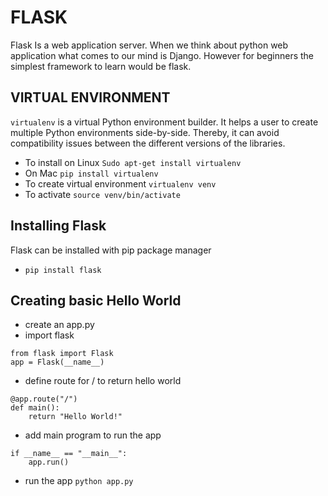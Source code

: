 FLASK
=====

Flask Is a web application server.
When we think about python web application what comes to our mind is Django. However for beginners the simplest framework to learn would be flask.

VIRTUAL ENVIRONMENT
-------------------

`virtualenv` is a virtual Python environment builder. It helps a user to create multiple Python environments side-by-side. Thereby, it can avoid compatibility issues between the different versions of the libraries.

* To install on Linux `Sudo apt-get install virtualenv`
* On Mac `pip install virtualenv`
* To create virtual environment `virtualenv venv`
* To activate
`source venv/bin/activate`

Installing Flask  
----------------

Flask can be installed with pip package manager
* `pip install flask`

Creating basic Hello World
--------------------------
* create an app.py
* import flask
```
from flask import Flask
app = Flask(__name__)
```
* define route for / to return hello world
```
@app.route("/")
def main():
    return "Hello World!"
```
* add main program to run the app
```
if __name__ == "__main__":
    app.run()
```

* run the app
`python app.py`

